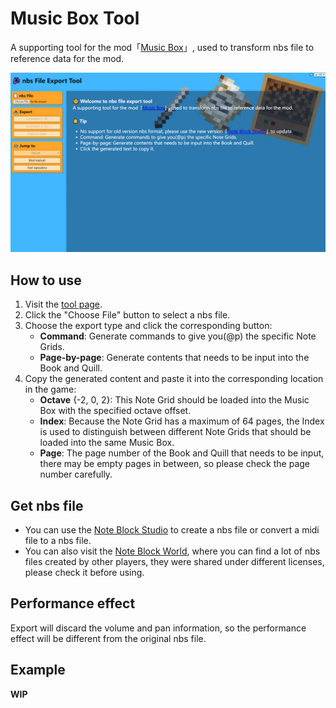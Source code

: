 # Music Box Tool

A supporting tool for the mod「[Music Box](https://github.com/C20C01/MusicBox)」, used to transform nbs file to reference
data for the mod.

![tool.png](img/tool.png)

## How to use

1. Visit the [tool page](https://c20c01.github.io/MusicBoxTool/).
2. Click the "Choose File" button to select a nbs file.
3. Choose the export type and click the corresponding button:
    * **Command**: Generate commands to give you(@p) the specific Note Grids.
    * **Page-by-page**: Generate contents that needs to be input into the Book and Quill.
4. Copy the generated content and paste it into the corresponding location in the game:
    * **Octave** {-2, 0, 2}: This Note Grid should be loaded into the Music Box with the specified octave offset.
    * **Index**: Because the Note Grid has a maximum of 64 pages, the Index is used to distinguish between different
      Note Grids that should be loaded into the same Music Box.
    * **Page**: The page number of the Book and Quill that needs to be input, there may be empty pages in between, so
      please check the page number carefully.

## Get nbs file

* You can use the [Note Block Studio](https://github.com/OpenNBS/NoteBlockStudio) to create a nbs file or convert a midi
  file to a nbs file.
* You can also visit the [Note Block World](https://github.com/OpenNBS/NoteBlockWorld), where you can find a lot of nbs
  files created by other players, they were shared under different licenses, please check it before using.

## Performance effect

Export will discard the volume and pan information, so the performance effect will be different from the original nbs
file.

## Example

**WIP**